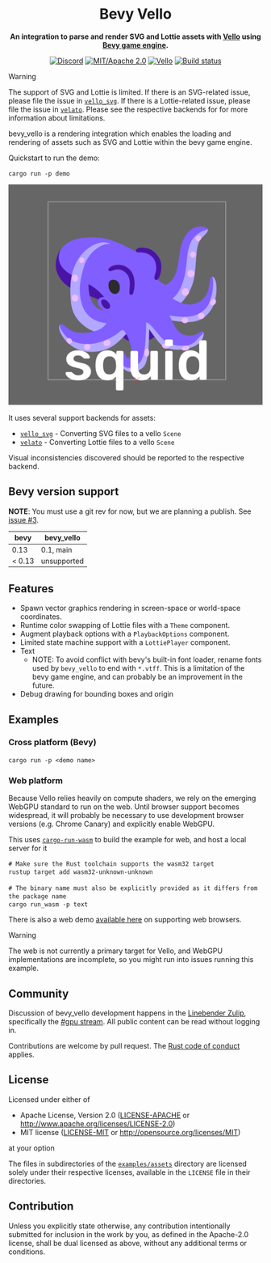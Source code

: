 <div align="center">

# Bevy Vello

**An integration to parse and render SVG and Lottie assets with [Vello](https://vello.dev) using [Bevy game engine](https://bevyengine.org).**

[![Discord](https://img.shields.io/discord/913957940560531456.svg?label=VGX&logo=discord&logoColor=ffffff&color=7389D8&labelColor=6A7EC2)](https://discord.gg/zrjnQzdjCB)
[![MIT/Apache 2.0](https://img.shields.io/badge/license-MIT%2FApache-blue.svg)](#license)
[![Vello](https://img.shields.io/badge/vello-v0.1.0-purple.svg)](https://crates.io/crates/vello)
[![Build status](https://github.com/vectorgameexperts/bevy_vello/workflows/CI/badge.svg)](https://github.com/vectorgameexperts/bevy_vello/actions)
<!-- Enable after publish
[![dependency status](https://deps.rs/repo/github/linebender/vello_svg/status.svg)](https://deps.rs/repo/github/linebender/vello_svg)
[![Crates.io](https://img.shields.io/crates/v/bevy_vello.svg)](https://crates.io/crates/bevy_vello)
[![Docs](https://img.shields.io/docsrs/bevy_vello)](https://docs.rs/bevy_vello)
-->

</div>

> [!WARNING]
> The support of SVG and Lottie is limited. If there is an SVG-related issue, please file the issue in [`vello_svg`](https://github.com/linebender/vello_svg). If there is a Lottie-related issue, please file the issue in [`velato`](https://github.com/linebender/velato). Please see the respective backends for for more information about limitations.

bevy_vello is a rendering integration which enables the loading and rendering of assets such as SVG and Lottie within the bevy game engine.

Quickstart to run the demo:

```shell
cargo run -p demo
```

![Alt text](image.png)

It uses several support backends for assets:

- [`vello_svg`](https://github.com/linebender/vello_svg) - Converting SVG files to a vello `Scene`
- [`velato`](https://github.com/linebender/velato) - Converting Lottie files to a vello `Scene`

Visual inconsistencies discovered should be reported to the respective backend.

## Bevy version support

**NOTE**: You must use a git rev for now, but we are planning a publish. See [issue #3](https://github.com/vectorgameexperts/bevy_vello/issues/3).

|bevy|bevy_vello|
|---|---|
|0.13|0.1, main|
|< 0.13| unsupported |

## Features

- Spawn vector graphics rendering in screen-space or world-space coordinates.
- Runtime color swapping of Lottie files with a `Theme` component.
- Augment playback options with a `PlaybackOptions` component.
- Limited state machine support with a `LottiePlayer` component.
- Text
  - NOTE: To avoid conflict with bevy's built-in font loader, rename fonts used by `bevy_vello` to end with `*.vtff`. This is a limitation of the bevy game engine, and can probably be an improvement in the future.
- Debug drawing for bounding boxes and origin

## Examples

### Cross platform (Bevy)

```shell
cargo run -p <demo name>
```

### Web platform

Because Vello relies heavily on compute shaders, we rely on the emerging WebGPU standard to run on the web.
Until browser support becomes widespread, it will probably be necessary to use development browser versions (e.g. Chrome Canary) and explicitly enable WebGPU.

This uses [`cargo-run-wasm`](https://github.com/rukai/cargo-run-wasm) to build the example for web, and host a local server for it

```shell
# Make sure the Rust toolchain supports the wasm32 target
rustup target add wasm32-unknown-unknown

# The binary name must also be explicitly provided as it differs from the package name
cargo run_wasm -p text
```

There is also a web demo [available here](https://vectorgameexperts.github.io/bevy_vello) on supporting web browsers.

> [!WARNING]
> The web is not currently a primary target for Vello, and WebGPU implementations are incomplete, so you might run into issues running this example.

## Community

Discussion of bevy_vello development happens in the [Linebender Zulip](https://discord.gg/zrjnQzdjCB), specifically the [#gpu stream](https://xi.zulipchat.com/#narrow/stream/197075-gpu). All public content can be read without logging in.

Contributions are welcome by pull request. The [Rust code of conduct](https://www.rust-lang.org/policies/code-of-conduct) applies.

## License

Licensed under either of

- Apache License, Version 2.0
   ([LICENSE-APACHE](LICENSE-APACHE) or <http://www.apache.org/licenses/LICENSE-2.0>)
- MIT license
   ([LICENSE-MIT](LICENSE-MIT) or <http://opensource.org/licenses/MIT>)

at your option

The files in subdirectories of the [`examples/assets`](/examples/assets) directory are licensed solely under
their respective licenses, available in the `LICENSE` file in their directories.

## Contribution

Unless you explicitly state otherwise, any contribution intentionally submitted
for inclusion in the work by you, as defined in the Apache-2.0 license, shall be
dual licensed as above, without any additional terms or conditions.
